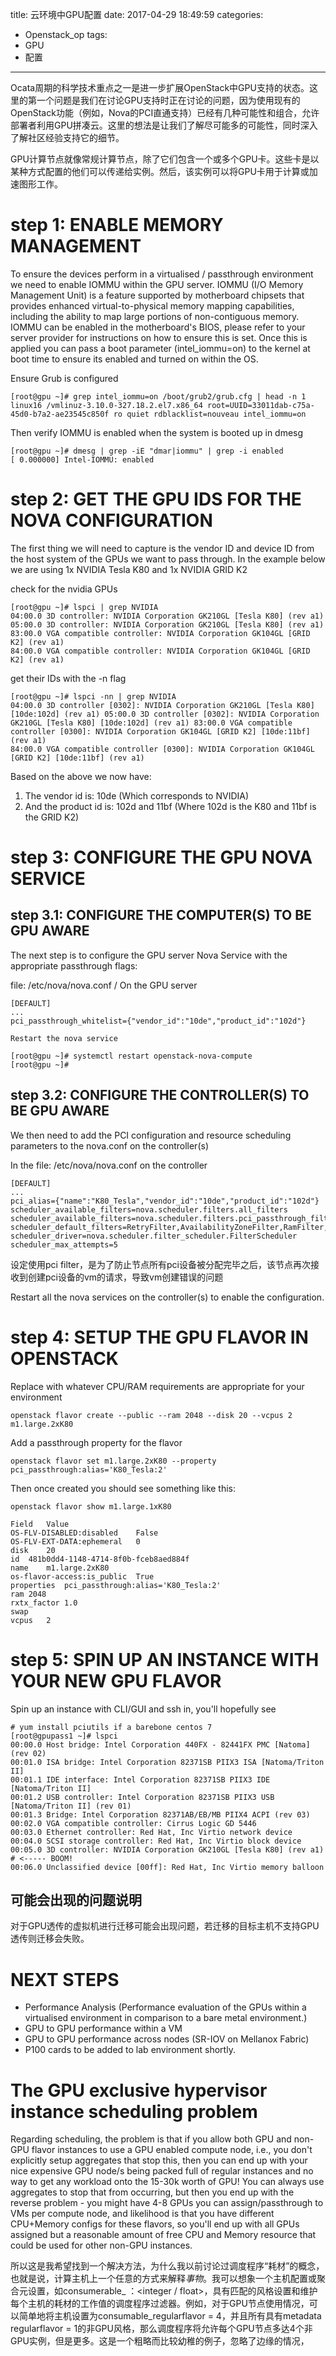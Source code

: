 title: 云环境中GPU配置
date: 2017-04-29 18:49:59
categories:
- Openstack_op
tags:
- GPU
- 配置
---
Ocata周期的科学技术重点之一是进一步扩展OpenStack中GPU支持的状态。这里的第一个问题是我们在讨论GPU支持时正在讨论的问题，因为使用现有的OpenStack功能（例如，Nova的PCI直通支持）已经有几种可能性和组合，允许部署者利用GPU拼凑云。这里的想法是让我们了解尽可能多的可能性，同时深入了解社区经验支持它的细节。

GPU计算节点就像常规计算节点，除了它们包含一个或多个GPU卡。这些卡是以某种方式配置的他们可以传递给实例。然后，该实例可以将GPU卡用于计算或加速图形工作。

# step 1: ENABLE MEMORY MANAGEMENT

To ensure the devices perform in a virtualised / passthrough environment we need to enable IOMMU within the GPU server. IOMMU (I/O Memory Management Unit) is a feature supported by motherboard chipsets that provides enhanced virtual-to-physical memory mapping capabilities, including the ability to map large portions of non-contiguous memory. IOMMU can be enabled in the motherboard's BIOS, please refer to your server provider for instructions on how to ensure this is set. Once this is applied you can pass a boot parameter (intel_iommu=on) to the kernel at boot time to ensure its enabled and turned on within the OS.
 
Ensure Grub is configured

    [root@gpu ~]# grep intel_iommu=on /boot/grub2/grub.cfg | head -n 1
    linux16 /vmlinuz-3.10.0-327.18.2.el7.x86_64 root=UUID=33011dab-c75a-45d0-b7a2-ae23545c850f ro quiet rdblacklist=nouveau intel_iommu=on
 
Then verify IOMMU is enabled when the system is booted up in dmesg
 
    [root@gpu ~]# dmesg | grep -iE "dmar|iommu" | grep -i enabled 
    [ 0.000000] Intel-IOMMU: enabled 

# step 2: GET THE GPU IDS FOR THE NOVA CONFIGURATION

The first thing we will need to capture is the vendor ID and device ID from the host system of the GPUs we want to pass through. In the example below we are using 1x NVIDIA Tesla K80 and 1x NVIDIA GRID K2
 
check for the nvidia GPUs 

    [root@gpu ~]# lspci | grep NVIDIA 
    04:00.0 3D controller: NVIDIA Corporation GK210GL [Tesla K80] (rev a1) 
    05:00.0 3D controller: NVIDIA Corporation GK210GL [Tesla K80] (rev a1) 
    83:00.0 VGA compatible controller: NVIDIA Corporation GK104GL [GRID K2] (rev a1) 
    84:00.0 VGA compatible controller: NVIDIA Corporation GK104GL [GRID K2] (rev a1) 

get their IDs with the -n flag 

    [root@gpu ~]# lspci -nn | grep NVIDIA 
    04:00.0 3D controller [0302]: NVIDIA Corporation GK210GL [Tesla K80] [10de:102d] (rev a1) 05:00.0 3D controller [0302]: NVIDIA Corporation GK210GL [Tesla K80] [10de:102d] (rev a1) 83:00.0 VGA compatible controller [0300]: NVIDIA Corporation GK104GL [GRID K2] [10de:11bf] (rev a1) 
    84:00.0 VGA compatible controller [0300]: NVIDIA Corporation GK104GL [GRID K2] [10de:11bf] (rev a1) 
 
Based on the above we now have:
1) The vendor id is: 10de (Which corresponds to NVIDIA)
2) And the product id is: 102d and 11bf (Where 102d is the K80 and 11bf is the GRID K2)

# step 3: CONFIGURE THE GPU NOVA SERVICE

## step 3.1: CONFIGURE THE COMPUTER(S) TO BE GPU AWARE

The next step is to configure the GPU server Nova Service with the appropriate passthrough flags:
 
file: /etc/nova/nova.conf / On the GPU server 

    [DEFAULT] 
    ... 
    pci_passthrough_whitelist={"vendor_id":"10de","product_id":"102d"}
     
    Restart the nova service
     
    [root@gpu ~]# systemctl restart openstack-nova-compute 
    [root@gpu ~]#
 
## step 3.2: CONFIGURE THE CONTROLLER(S) TO BE GPU AWARE

We then need to add the PCI configuration and resource scheduling parameters to the nova.conf on the controller(s)
 
In the file: /etc/nova/nova.conf on the controller

    [DEFAULT]
    ... 
    pci_alias={"name":"K80_Tesla","vendor_id":"10de","product_id":"102d"} 
    scheduler_available_filters=nova.scheduler.filters.all_filters 
    scheduler_available_filters=nova.scheduler.filters.pci_passthrough_filter.PciPassthroughFilter 
    scheduler_default_filters=RetryFilter,AvailabilityZoneFilter,RamFilter,ComputeFilter,ComputeCapabilitiesFilter,ImagePropertiesFilter,ServerGroupAntiAffinityFilter,ServerGroupAffinityFilter,PciPassthroughFilter 
    scheduler_driver=nova.scheduler.filter_scheduler.FilterScheduler scheduler_max_attempts=5 

设定使用pci filter，是为了防止节点所有pci设备被分配完毕之后，该节点再次接收到创建pci设备的vm的请求，导致vm创建错误的问题

Restart all the nova services on the controller(s) to enable the configuration.

# step 4: SETUP THE GPU FLAVOR IN OPENSTACK

Replace with whatever CPU/RAM requirements are appropriate for your environment

    openstack flavor create --public --ram 2048 --disk 20 --vcpus 2 m1.large.2xK80 

Add a passthrough property for the flavor 

    openstack flavor set m1.large.2xK80 --property pci_passthrough:alias='K80_Tesla:2' 

Then once created you should see something like this: 

    openstack flavor show m1.large.1xK80   

    Field   Value
    OS-FLV-DISABLED:disabled    False
    OS-FLV-EXT-DATA:ephemeral   0
    disk    20
    id  481b0dd4-1148-4714-8f0b-fceb8aed884f
    name    m1.large.2xK80
    os-flavor-access:is_public  True
    properties  pci_passthrough:alias='K80_Tesla:2'
    ram 2048
    rxtx_factor 1.0
    swap     
    vcpus   2



# step 5: SPIN UP AN INSTANCE WITH YOUR NEW GPU FLAVOR

Spin up an instance with CLI/GUI and ssh in, you'll hopefully see
 
    # yum install pciutils if a barebone centos 7 
    [root@gpupass1 ~]# lspci 
    00:00.0 Host bridge: Intel Corporation 440FX - 82441FX PMC [Natoma] (rev 02) 
    00:01.0 ISA bridge: Intel Corporation 82371SB PIIX3 ISA [Natoma/Triton II] 
    00:01.1 IDE interface: Intel Corporation 82371SB PIIX3 IDE [Natoma/Triton II] 
    00:01.2 USB controller: Intel Corporation 82371SB PIIX3 USB [Natoma/Triton II] (rev 01) 
    00:01.3 Bridge: Intel Corporation 82371AB/EB/MB PIIX4 ACPI (rev 03) 
    00:02.0 VGA compatible controller: Cirrus Logic GD 5446 
    00:03.0 Ethernet controller: Red Hat, Inc Virtio network device 
    00:04.0 SCSI storage controller: Red Hat, Inc Virtio block device 
    00:05.0 3D controller: NVIDIA Corporation GK210GL [Tesla K80] (rev a1) # <----- BOOM! 
    00:06.0 Unclassified device [00ff]: Red Hat, Inc Virtio memory balloon 



## 可能会出现的问题说明

对于GPU透传的虚拟机进行迁移可能会出现问题，若迁移的目标主机不支持GPU透传则迁移会失败。



# NEXT STEPS

* Performance Analysis (Performance evaluation of the GPUs within a virtualised environment in comparison to a bare metal environment.)
* GPU to GPU performance within a VM
* GPU to GPU performance across nodes (SR-IOV on Mellanox Fabric)
* P100 cards to be added to lab environment shortly.



# The GPU exclusive hypervisor instance scheduling problem

Regarding scheduling, the problem is that if you allow both GPU and non-GPU flavor instances to use a GPU enabled compute node, i.e., you don't explicitly setup aggregates that stop this, then you can end up
with your nice expensive GPU node/s being packed full of regular instances and no way to get any workload onto the 15-30k worth of GPU! You can always use aggregates to stop that from occurring, but then you end up with the reverse problem - you might have 4-8 GPUs you can assign/passthrough to VMs per compute node, and likelihood is that you have different CPU+Memory configs for these flavors, so you'll end up with all GPUs assigned but a reasonable amount of free CPU and Memory resource that could be used for other non-GPU instances.

所以这是我希望找到一个解决方法，为什么我以前讨论过调度程序“耗材”的概念，也就是说，计算主机上一个任意的方式来解释*事物*。我可以想象一个主机配置或聚合元设置，如consumerable_ <key>：<integer / float>，具有匹配的风格设置和维护每个主机的耗材的工作值的调度程序过滤器。例如，对于GPU节点使用情况，可以简单地将主机设置为consumable_regularflavor = 4，并且所有具有metadata regularflavor = 1的非GPU风格，那么调度程序将允许每个GPU节点多达4个非GPU实例，但是更多。这是一个粗略而比较幼稚的例子，忽略了边缘的情况，

